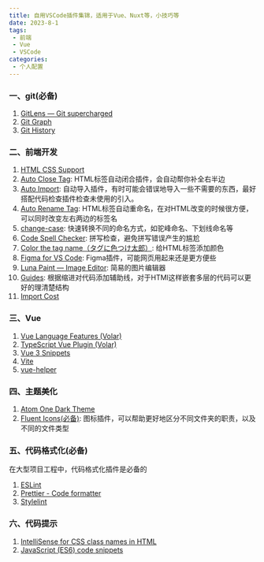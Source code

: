 ```yaml
---
title: 自用VSCode插件集锦，适用于Vue、Nuxt等，小技巧等
date: 2023-8-1
tags:
 - 前端
 - Vue
 - VSCode
categories:
 - 个人配置
---
```



### 一、git(必备)
1. [GitLens — Git supercharged](https://marketplace.visualstudio.com/items?itemName=eamodio.gitlens)
2. [Git Graph](https://marketplace.visualstudio.com/items?itemName=mhutchie.git-graph)
3. [Git History](https://marketplace.visualstudio.com/items?itemName=donjayamanne.githistory)
### 二、前端开发

1. [HTML CSS Support](https://marketplace.visualstudio.com/items?itemName=ecmel.vscode-html-css)
2. [Auto Close Tag](https://marketplace.visualstudio.com/items?itemName=formulahendry.auto-close-tag): HTML标签自动闭合插件，会自动帮你补全右半边
3. [Auto Import](https://marketplace.visualstudio.com/items?itemName=steoates.autoimport): 自动导入插件，有时可能会错误地导入一些不需要的东西，最好搭配代码检查插件检查未使用的引入。
4. [Auto Rename Tag](https://marketplace.visualstudio.com/items?itemName=formulahendry.auto-rename-tag): HTML标签自动重命名，在对HTML改变的时候很方便，可以同时改变左右两边的标签名
5. [change-case](https://marketplace.visualstudio.com/items?itemName=wmaurer.change-case): 快速转换不同的命名方式，如驼峰命名、下划线命名等
6. [Code Spell Checker](https://marketplace.visualstudio.com/items?itemName=streetsidesoftware.code-spell-checker): 拼写检查，避免拼写错误产生的尴尬
7. [Color the tag name（タグに色つけ太郎）](https://marketplace.visualstudio.com/items?itemName=jzmstrjp.color-the-tag-name): 给HTML标签添加颜色
8. [Figma for VS Code](https://marketplace.visualstudio.com/items?itemName=figma.figma-vscode-extension): Figma插件，可能网页用起来还是更方便些
9. [Luna Paint — Image Editor](https://marketplace.visualstudio.com/items?itemName=Tyriar.luna-paint): 简易的图片编辑器
10. [Guides](https://marketplace.visualstudio.com/items?itemName=spywhere.guides): 根据缩进对代码添加辅助线，对于HTMl这样嵌套多层的代码可以更好的理清楚结构
11. [Import Cost](https://marketplace.visualstudio.com/items?itemName=wix.vscode-import-cost)

### 三、Vue

1. [Vue Language Features (Volar)](https://marketplace.visualstudio.com/items?itemName=Vue.volar)
2. [TypeScript Vue Plugin (Volar)](https://marketplace.visualstudio.com/items?itemName=Vue.vscode-typescript-vue-plugin)
3. [Vue 3 Snippets](https://marketplace.visualstudio.com/items?itemName=hollowtree.vue-snippets)
4. [Vite](https://marketplace.visualstudio.com/items?itemName=antfu.vite)
5. [vue-helper](https://marketplace.visualstudio.com/items?itemName=shenjiaolong.vue-helper)

### 四、主题美化

1. [Atom One Dark Theme](https://marketplace.visualstudio.com/items?itemName=akamud.vscode-theme-onedark)
2. [Fluent Icons(必备)](https://marketplace.visualstudio.com/items?itemName=miguelsolorio.fluent-icons): 图标插件，可以帮助更好地区分不同文件夹的职责，以及不同的文件类型
### 五、代码格式化(必备)

在大型项目工程中，代码格式化插件是必备的  
1. [ESLint](https://marketplace.visualstudio.com/items?itemName=dbaeumer.vscode-eslint)
2. [Prettier - Code formatter](https://marketplace.visualstudio.com/items?itemName=esbenp.prettier-vscode)
3. [Stylelint](https://marketplace.visualstudio.com/items?itemName=stylelint.vscode-stylelint)


### 六、代码提示

1. [IntelliSense for CSS class names in HTML](https://marketplace.visualstudio.com/items?itemName=Zignd.html-css-class-completion)
2. [JavaScript (ES6) code snippets](https://marketplace.visualstudio.com/items?itemName=xabikos.JavaScriptSnippets)
